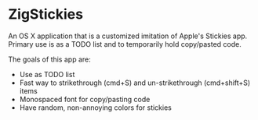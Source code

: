 # ZigStickies
An OS X application that is a customized imitation of Apple's Stickies app. Primary use is as a TODO list and to temporarily hold copy/pasted code.

The goals of this app are:

- Use as TODO list
- Fast way to strikethrough (cmd+S) and un-strikethrough (cmd+shift+S) items
- Monospaced font for copy/pasting code
- Have random, non-annoying colors for stickies
